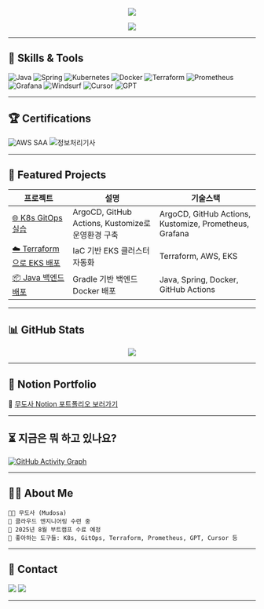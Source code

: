 <p align="center">
  <img src="https://capsule-render.vercel.app/api?type=waving&color=0:8E2DE2,100:4A00E0&height=200&section=header&text=%F0%EB%AC%B4%EB%8F%84%EC%82%AC%EC%9D%98%20%EB%A0%88%ED%8F%AC%EC%A7%80%ED%86%A0%EB%A6%AC%EC%97%90%20%EC%98%A4%EC%8B%A0%EA%B1%B8%20%ED%99%98%EC%98%81%ED%95%A9%EB%8B%88%EB%8B%A4%BE&fontSize=30&fontColor=FFFFFF" />
</p>

<p align="center">
  <img src="https://media0.giphy.com/media/v1.Y2lkPTc5MGI3NjExMzl3eTVjcno2YjV5MTVpazU1a3BoOWllbHkwdDB4dHF2a3dwczRxeCZlcD12MV9pbnRlcm5hbF9naWZfYnlfaWQmY3Q9Zw/IK1LbnjGbz7sYVJZb7/giphy.gif" style="max-width: 100%; height: auto;" />
</p>

---

## 🚀 Skills & Tools

![Java](https://img.shields.io/badge/Java-007396?style=for-the-badge&logo=java&logoColor=white)
![Spring](https://img.shields.io/badge/Spring-6DB33F?style=for-the-badge&logo=spring&logoColor=white)
![Kubernetes](https://img.shields.io/badge/Kubernetes-326CE5?style=for-the-badge&logo=kubernetes&logoColor=white)
![Docker](https://img.shields.io/badge/Docker-2496ED?style=for-the-badge&logo=docker&logoColor=white)
![Terraform](https://img.shields.io/badge/Terraform-623CE4?style=for-the-badge&logo=terraform&logoColor=white)
![Prometheus](https://img.shields.io/badge/Prometheus-E6522C?style=for-the-badge&logo=prometheus&logoColor=white)
![Grafana](https://img.shields.io/badge/Grafana-F46800?style=for-the-badge&logo=grafana&logoColor=white)
![Windsurf](https://img.shields.io/badge/Windsurf-000000?style=for-the-badge&logo=wind&logoColor=white)
![Cursor](https://img.shields.io/badge/Cursor-00BCD4?style=for-the-badge&logo=cursor&logoColor=white)
![GPT](https://img.shields.io/badge/GPT-FF6F61?style=for-the-badge&logo=openai&logoColor=white)

---

## 🏆 Certifications

![AWS SAA](https://img.shields.io/badge/AWS-SAA-orange?style=for-the-badge&logo=amazon-aws&logoColor=white)
![정보처리기사](https://img.shields.io/badge/정보처리-기사-blue?style=for-the-badge)

---

## 🌟 Featured Projects

| 프로젝트 | 설명 | 기술스택 |
|----------|------|----------|
| [🌐 K8s GitOps 실습](https://github.com/seoulcloud/k8s-gitops-demo) | ArgoCD, GitHub Actions, Kustomize로 운영환경 구축 | ArgoCD, GitHub Actions, Kustomize, Prometheus, Grafana |
| [☁️ Terraform으로 EKS 배포](https://github.com/seoulcloud/eks-terraform) | IaC 기반 EKS 클러스터 자동화 | Terraform, AWS, EKS |
| [📦 Java 백엔드 배포](https://github.com/seoulcloud/java-deploy) | Gradle 기반 백엔드 Docker 배포 | Java, Spring, Docker, GitHub Actions |

---

## 📊 GitHub Stats

<p align="center">
<img src="https://github-readme-stats.vercel.app/api?username=seoulcloud&show_icons=true&count_private=true&theme=gruvbox_light" />
</p>

---

## 📂 Notion Portfolio

📎 [무도사 Notion 포트폴리오 보러가기](https://chestnut-grip-0af.notion.site/3-1d7d7c8d02ed80529cd1d1217ad36a44)

---

## ⏳ 지금은 뭐 하고 있나요?

[![GitHub Activity Graph](https://github-readme-activity-graph.cyclic.app/graph?username=seoulcloud&theme=light)](https://github.com/ashutosh00710/github-readme-activity-graph)

---

## 👨‍💻 About Me

```
👨‍💻 무도사 (Mudosa)
🔧 클라우드 엔지니어링 수련 중
📆 2025년 8월 부트캠프 수료 예정
🧠 좋아하는 도구들: K8s, GitOps, Terraform, Prometheus, GPT, Cursor 등
```

---

## 📢 Contact

<a href="mailto:integrall92@gmail.com"><img src="https://img.shields.io/badge/Gmail-D14836?style=for-the-badge&logo=gmail&logoColor=white"/></a>
<a href="https://github.com/seoulcloud"><img src="https://img.shields.io/badge/GitHub-181717?style=for-the-badge&logo=github&logoColor=white"/></a>

---
